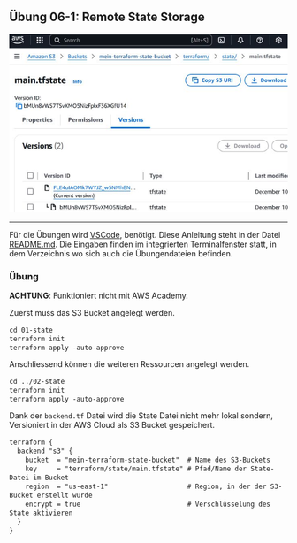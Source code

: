 ## Übung 06-1: Remote State Storage

![](../images/aws-s3-state.png)

- - -


Für die Übungen wird [VSCode](https://code.visualstudio.com/), benötigt. Diese Anleitung steht in der Datei [README.md](README.md). Die Eingaben finden im integrierten Terminalfenster statt, in dem Verzeichnis wo sich auch die Übungendateien befinden.

### Übung

**ACHTUNG**: Funktioniert nicht mit AWS Academy.

Zuerst muss das S3 Bucket angelegt werden.

    cd 01-state
    terraform init
    terraform apply -auto-approve
    
Anschliessend können die weiteren Ressourcen angelegt werden.

    cd ../02-state
    terraform init
    terraform apply -auto-approve 
    
Dank der `backend.tf` Datei wird die State Datei nicht mehr lokal sondern, Versioniert in der AWS Cloud als S3 Bucket gespeichert.    

    terraform {
      backend "s3" {
        bucket  = "mein-terraform-state-bucket"  # Name des S3-Buckets
        key     = "terraform/state/main.tfstate" # Pfad/Name der State-Datei im Bucket
        region  = "us-east-1"                    # Region, in der der S3-Bucket erstellt wurde
        encrypt = true                           # Verschlüsselung des State aktivieren
      }
    }